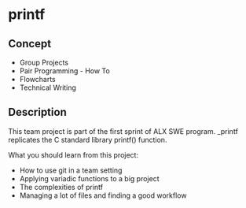 # printf
## Concept
* Group Projects
* Pair Programming - How To
* Flowcharts
* Technical Writing

## Description
This team project is part of the first sprint of ALX SWE program. _printf replicates the C standard library printf() function.

What you should learn from this project:

* How to use git in a team setting
* Applying variadic functions to a big project
* The complexities of printf
* Managing a lot of files and finding a good workflow
